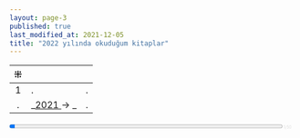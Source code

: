 ```yaml
---
layout: page-3
published: true
last_modified_at: 2021-12-05
title: "2022 yılında okuduğum kitaplar"
---
```



| ⁜ |  |  |
|:---:|:---- |:---- |
| 1 | . | . |
| . | _<a href="/2021" title='2021'>2021 </a> &#8594; _ | . |

<div><progress value="1" max="50" style="width: 95%;"></progress><span style="font-size: 50%; color: #dfdfdf; width: 5%"> 1/50</span></div>
<div style="clear:both"></div>
<br />
